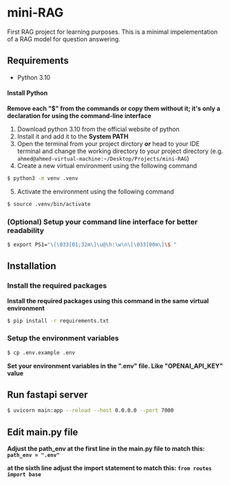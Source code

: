 # mini-RAG
First RAG project for learning purposes. This is a minimal impelementation of a RAG model for question answering.

## Requirements
- Python 3.10

#### Install Python
**Remove each "$" from the commands or copy them without it; it's only a declaration for using the command-line interface**
1) Download python 3.10 from the official website of python
2) Install it and add it to the **System PATH**
3) Open the terminal from your project dirctory ***or*** head to your IDE terminal and change the working directory to your project directory 
(e.g. ```ahmed@ahmed-virtual-machine:~/Desktop/Projects/mini-RAG```)
4) Create a new virtual environment using the following command 
```bash
$ python3 -m venv .venv
```
5) Activate the environment using the following command
```bash 
$ source .venv/bin/activate
```
### (Optional) Setup your command line interface for better readability
```bash
$ export PS1="\[\033[01;32m\]\u@\h:\w\n\[\033[00m\]\$ "
```

## Installation

### Install the required packages
**Install the required packages using this command in the same virtual environment**  
```bash
$ pip install -r requirements.txt
```

### Setup the environment variables

```bash
$ cp .env.example .env
```
**Set your environment variables in the ".env" file. Like "OPENAI_API_KEY" value**

## Run fastapi server
```bash
$ uvicorn main:app --reload --host 0.0.0.0 --port 7000
```

## Edit main.py file

**Adjust the path_env at the first line in the main.py file to match this: `path_env = ".env"`**

**at the sixth line adjust the import statement to match this: `from routes import base`**